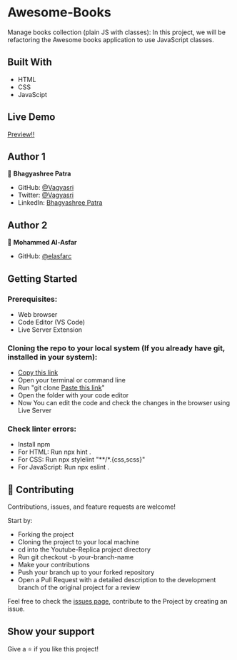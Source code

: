 # Awesome-Books

Manage books collection (plain JS with classes): In this project, we will be refactoring the Awesome books application to use JavaScript classes.

## Built With

- HTML
- CSS
- JavaScipt

## Live Demo

[Preview!!](https://vagyasri.github.io/Awesome-Books/)

## Author 1

👤 **Bhagyashree Patra**

- GitHub: [@Vagyasri](https://github.com/Vagyasri)
- Twitter: [@Vagyasri](https://twitter.com/Vagyasri)
- LinkedIn: [Bhagyashree Patra](https://www.linkedin.com/in/bhagyashree-patra-029bb059/)

## Author 2

👤 **Mohammed Al-Asfar**

- GitHub: [@elasfarc](https://github.com/elasfarc)

## Getting Started

### Prerequisites:

- Web browser
- Code Editor (VS Code)
- Live Server Extension

### Cloning the repo to your local system (If you already have git, installed in your system):

- [Copy this link](https://github.com/Vagyasri/Awesome-Books.git)
- Open your terminal or command line
- Run "git clone [Paste this link](https://github.com/Vagyasri/Awesome-Books.git)"
- Open the folder with your code editor
- Now You can edit the code and check the changes in the browser using Live Server

### Check linter errors:

- Install npm
- For HTML: Run npx hint .
- For CSS: Run npx stylelint "**/*.{css,scss}"
- For JavaScript: Run npx eslint .

## 🤝 Contributing

Contributions, issues, and feature requests are welcome!

Start by:

- Forking the project
- Cloning the project to your local machine
- cd into the Youtube-Replica project directory
- Run git checkout -b your-branch-name
- Make your contributions
- Push your branch up to your forked repository
- Open a Pull Request with a detailed description to the development branch of the original project for a review

Feel free to check the [issues page](https://github.com/Vagyasri/Awesome-Books/issues), contribute to the Project by creating an issue.


## Show your support

Give a ⭐️ if you like this project!
